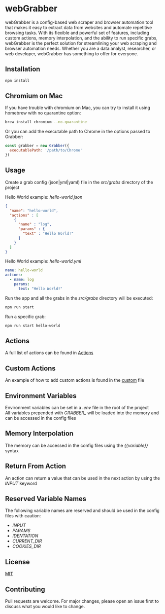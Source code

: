 # webGrabber
webGrabber is a config-based web scraper and browser automation tool that makes it easy to extract data from websites and automate repetitive browsing tasks. With its flexible and powerful set of features, including custom actions, memory interpolation, and the ability to run specific grabs, webGrabber is the perfect solution for streamlining your web scraping and browser automation needs. Whether you are a data analyst, researcher, or web developer, webGrabber has something to offer for everyone.

## Installation

```bash
npm install
```

## Chromium on Mac

If you have trouble with chromium on Mac, you can try to install it using homebrew with no quarantine option:

```bash
brew install chromium --no-quarantine
```

Or you can add the executable path to Chrome in the options passed to Grabber:

```js
const grabber = new Grabber({
  executablePath: '/path/to/Chrome'
})
```

## Usage
Create a grab config (json|yml|yaml) file in the *src/grabs* directory of the project

Hello World example: *hello-world.json*

```json
{
  "name": "hello-world",
  "actions" : [
    {
      "name" : "log",
      "params" : {
        "text" : "Hello World!"
      }
    }
  ]
}
```

Hello World example: *hello-world.yml*

```yml
name: hello-world
actions:
  - name: log
    params:
      text: "Hello World!"
```

Run the app and all the grabs in the *src/grabs* directory will be executed: 
```bash
npm run start
```

Run a specific grab:
```bash
npm run start hello-world
```

## Actions
A full list of actions can be found in [Actions](src/classes/actions/README.md)

## Custom Actions
An example of how to add custom actions is found in the [custom](custom.js) file

## Environment Variables
Environment variables can be set in a *.env* file in the root of the project<br>
All variables prepended with *GRABBER_* will be loaded into the memory and can be accessed in the config files

## Memory Interpolation
The memory can be accessed in the config files using the *{{variable}}* syntax

## Return From Action
An action can return a value that can be used in the next action by using the *INPUT* keyword

## Reserved Variable Names
The following variable names are reserved and should be used in the config files with caution:
- *INPUT*
- *PARAMS*
- *IDENTATION*
- *CURRENT_DIR*
- *COOKIES_DIR*

## License
[MIT](https://choosealicense.com/licenses/mit/)

## Contributing
Pull requests are welcome. For major changes, please open an issue first to discuss what you would like to change.